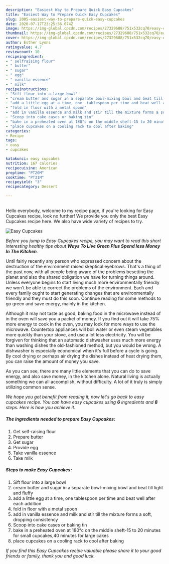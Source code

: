 ```yaml
---
description: "Easiest Way to Prepare Quick Easy Cupcakes"
title: "Easiest Way to Prepare Quick Easy Cupcakes"
slug: 2005-easiest-way-to-prepare-quick-easy-cupcakes
date: 2020-07-17T23:25:56.074Z
image: https://img-global.cpcdn.com/recipes/27329688/751x532cq70/easy-cupcakes-recipe-main-photo.jpg
thumbnail: https://img-global.cpcdn.com/recipes/27329688/751x532cq70/easy-cupcakes-recipe-main-photo.jpg
cover: https://img-global.cpcdn.com/recipes/27329688/751x532cq70/easy-cupcakes-recipe-main-photo.jpg
author: Esther Lyons
ratingvalue: 4.7
reviewcount: 10
recipeingredient:
- " selfraising flour"
- " butter"
- " sugar"
- " egg"
- " vanilla essence"
- " milk"
recipeinstructions:
- "Sift flour into a large bowl"
- "cream butter and sugar in a separate bowl-mixing bowl and beat till light and fluffy"
- "add a little egg at a time, one  tablespoon per time and beat well after each addition"
- "fold in floor with a metal spoon"
- "add in vanilla essence and milk and stir till the mixture forms a soft, dropping consistency"
- "Scoop into cake cases or baking tin"
- "bake in a preheated oven at 180°c on the middle sheft-15 to 20 minutes for small cupcakes,40 minutes for large cakes"
- "place cupcakes on a cooling rack to cool after baking"
categories:
- Recipe
tags:
- easy
- cupcakes

katakunci: easy cupcakes 
nutrition: 167 calories
recipecuisine: American
preptime: "PT20M"
cooktime: "PT31M"
recipeyield: "3"
recipecategory: Dessert

---
```

<br>
Hello everybody, welcome to my recipe page, if you're looking for Easy Cupcakes recipe, look no further! We provide you only the best Easy Cupcakes recipe here. We also have wide variety of recipes to try.
<br>


![Easy Cupcakes](https://img-global.cpcdn.com/recipes/27329688/751x532cq70/easy-cupcakes-recipe-main-photo.jpg)

<i>Before you jump to Easy Cupcakes recipe, you may want to read this short interesting healthy tips about 
<strong>Ways To Live Green Plus Spend less Money In The Kitchen</strong>.</i>
</br>

Until fairly recently any person who expressed concern about the destruction of the environment raised skeptical eyebrows. That's a thing of the past now, with all people being aware of the problems besetting the planet and also the shared obligation we have for turning things around. Unless everyone begins to start living much more environmentally friendly we won't be able to correct the problems of the environment. Each and every family ought to start generating changes that are environmentally friendly and they must do this soon. Continue reading for some methods to go green and save energy, mainly in the kitchen.

Although it may not taste as good, baking food in the microwave instead of in the oven will save you a packet of money. If you find out it will take 75% more energy to cook in the oven, you may look for more ways to use the microwave. Countertop appliances will boil water or even steam vegetables more quickly than your stove, and use a lot less electricity. You will be forgiven for thinking that an automatic dishwasher uses much more energy than washing dishes the old-fashioned method, but you would be wrong. A dishwasher is especially economical when it's full before a cycle is going. By cool drying or perhaps air drying the dishes instead of heat drying them, you can raise the amount of money you save.

As you can see, there are many little elements that you can do to save energy, and also save money, in the kitchen alone. Natural living is actually something we can all accomplish, without difficulty. A lot of it truly is simply utilizing common sense.


<i>We hope you got benefit from reading it, now let's go back to easy cupcakes recipe. You can have easy cupcakes using <strong>6</strong> ingredients and <strong>8</strong> steps. Here is how you achieve it.
</i>

##### The ingredients needed to prepare Easy Cupcakes:

1. Get  self-raising flour
1. Prepare  butter
1. Get  sugar
1. Provide  egg
1. Take  vanilla essence
1. Take  milk


##### Steps to make Easy Cupcakes:

1. Sift flour into a large bowl
1. cream butter and sugar in a separate bowl-mixing bowl and beat till light and fluffy
1. add a little egg at a time, one  tablespoon per time and beat well after each addition
1. fold in floor with a metal spoon
1. add in vanilla essence and milk and stir till the mixture forms a soft, dropping consistency
1. Scoop into cake cases or baking tin
1. bake in a preheated oven at 180°c on the middle sheft-15 to 20 minutes for small cupcakes,40 minutes for large cakes
1. place cupcakes on a cooling rack to cool after baking


<i>If you find this Easy Cupcakes recipe valuable please share it to your good friends or family, thank you and good luck.</i>
